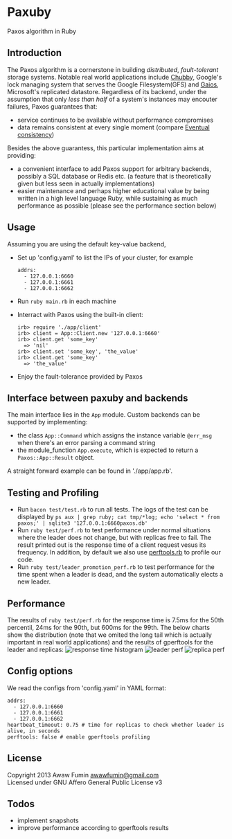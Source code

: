 # Paxuby
Paxos algorithm in Ruby

## Introduction
The Paxos algorithm is a cornerstone in building *distributed*, *fault-tolerant*
storage systems. Notable real world applications include [Chubby](http://www.read.seas.harvard.edu/~kohler/class/08w-dsi/chandra07paxos.pdf), Google's lock managing system that serves the Google Filesystem(GFS) and [Gaios](http://static.usenix.org/event/nsdi11/tech/full_papers/Bolosky.pdf), Microsoft's replicated datastore. Regardless of its backend, under the assumption that only *less than half* of a system's instances may encouter failures, Paxos guarantees that:
* service continues to be available without performance compromises
* data remains consistent at every single moment (compare [Eventual consistency](http://en.wikipedia.org/wiki/Eventual_consistency))

Besides the above guarantess, this particular implementation aims at providing:
* a convenient interface to add Paxos support for arbitrary backends, possibly a SQL database or Redis etc. (a feature that is theoretically given but less seen in actually implementations)
* easier maintenance and perhaps higher educational value by being written in a high level language Ruby, while sustaining as much performance as possible (please see the performance section below)

## Usage
Assuming you are using the default key-value backend,
* Set up 'config.yaml' to list the IPs of your cluster, for example
  ```
  addrs:
    - 127.0.0.1:6660
    - 127.0.0.1:6661
    - 127.0.0.1:6662
  ```

* Run `ruby main.rb` in each machine
* Interract with Paxos using the built-in client:
  ```
  irb> require './app/client'
  irb> client = App::Client.new '127.0.0.1:6660'
  irb> client.get 'some_key'
    => 'nil'
  irb> client.set 'some_key', 'the_value'
  irb> client.get 'some_key'
    => 'the_value'
  ```

* Enjoy the fault-tolerance provided by Paxos

## Interface between paxuby and backends
The main interface lies in the `App` module. Custom backends can be supported by implementing:
* the class `App::Command` which assigns the instance variable `@err_msg`
  when there's an error parsing a command string
* the module_function `App.execute`, which is expected to return a `Paxos::App::Result` object.

A straight forward example can be found in './app/app.rb'.

## Testing and Profiling
* Run `bacon test/test.rb` to run all tests. The logs of the test can be displayed by `ps aux | grep ruby; cat tmp/*log; echo 'select * from paxos;' | sqlite3 '127.0.0.1:6660paxos.db'`
* Run `ruby test/perf.rb` to test performance under normal situations where the leader does not change, but with replicas free to fail. The result printed out is the response time of a client request vesus its frequency. In addition, by default we also use [perftools.rb](https://github.com/tmm1/perftools.rb) to profile our code.
* Run `ruby test/leader_promotion_perf.rb` to test performance for the time spent when a leader is dead, and the system automatically elects a new leader.

## Performance
The results of `ruby test/perf.rb` for the response time is 7.5ms for the 50th percentil, 24ms for the 90th, but 600ms for the 99th.
The below charts show the distribution (note that we omited the long tail which is actually important in real world applications) and the results of gperftools for the leader and replicas:
![response time histogram](github.com/fumin/paxuby/img/img.jpg)
![leader perf](github.com/fumin/paxuby/img/leader_perf.jpg)
![replica perf](github.com/fumin/paxuby/img/replica_perf.jpg)

## Config options
We read the configs from 'config.yaml' in YAML format:
```
addrs:
  - 127.0.0.1:6660
  - 127.0.0.1:6661
  - 127.0.0.1:6662
heartbeat_timeout: 0.75 # time for replicas to check whether leader is alive, in seconds
perftools: false # enable gperftools profiling
```

## License
Copyright 2013 Awaw Fumin awawfumin@gmail.com  
Licensed under GNU Affero General Public License v3

## Todos
* implement snapshots
* improve performance according to gperftools results
